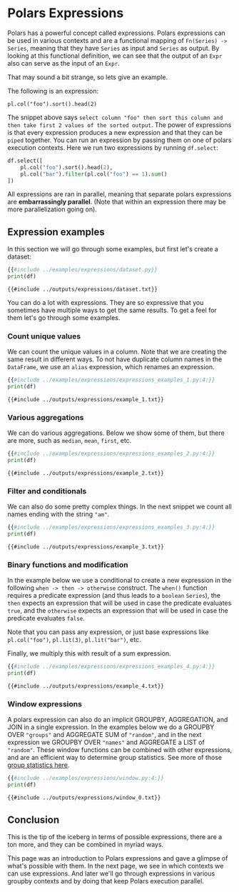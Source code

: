 # Polars Expressions

Polars has a powerful concept called expressions. Polars expressions can be used in
various contexts and are a functional mapping of `Fn(Series) -> Series`, meaning that they have `Series` as input and
`Series` as output. By looking at this functional definition, we can see that the output of an `Expr` also can serve
as the input of an `Expr`.

That may sound a bit strange, so lets give an
example.

The following is an expression:

`pl.col("foo").sort().head(2)`

The snippet above says `select column "foo" then sort this column and then take first 2 values of the sorted output`. The
power of expressions is that every expression produces a new expression and that they
can be `piped` together. You can run an expression by passing them on one of polars execution contexts. Here we run
two expressions by running `df.select`:

```python
df.select([
    pl.col("foo").sort().head(2),
    pl.col("bar").filter(pl.col("foo") == 1).sum()
])
```

All expressions are ran in parallel, meaning that separate polars expressions are **embarrassingly
parallel**. (Note that within an expression there may be more parallelization going on).

## Expression examples

In this section we will go through some examples, but first let's create a dataset:

```python
{{#include ../examples/expressions/dataset.py}}
print(df)
```

```text
{{#include ../outputs/expressions/dataset.txt}}
```

You can do a lot with expressions. They are so expressive that you sometimes have
multiple ways to get the same results. To get a feel for them let's go through some
examples.

### Count unique values

We can count the unique values in a column. Note that we are creating the same result in
different ways. To not have duplicate column names in the `DataFrame`, we use an
`alias` expression, which renames an expression.

```python
{{#include ../examples/expressions/expressions_examples_1.py:4:}}
print(df)
```

```text
{{#include ../outputs/expressions/example_1.txt}}
```

### Various aggregations

We can do various aggregations. Below we show some of them, but there are more, such as
`median`, `mean`, `first`, etc.

```python
{{#include ../examples/expressions/expressions_examples_2.py:4:}}
print(df)
```

```text
{{#include ../outputs/expressions/example_2.txt}}
```

### Filter and conditionals

We can also do some pretty complex things. In the next snippet we count all names ending
with the string `"am"`.

```python
{{#include ../examples/expressions/expressions_examples_3.py:4:}}
print(df)
```

```text
{{#include ../outputs/expressions/example_3.txt}}
```

### Binary functions and modification

In the example below we use a conditional to create a new expression in the following
`when -> then -> otherwise` construct. The `when()` function requires a predicate
expression (and thus leads to a `boolean` `Series`), the `then` expects an
expression that will be used in case the predicate evaluates `true`, and the `otherwise`
expects an expression that will be used in case the predicate evaluates `false`.

Note that you can pass any expression, or just base expressions like `pl.col("foo")`,
`pl.lit(3)`, `pl.lit("bar")`, etc.

Finally, we multiply this with result of a sum expression.

```python
{{#include ../examples/expressions/expressions_examples_4.py:4:}}
print(df)
```

```text
{{#include ../outputs/expressions/example_4.txt}}
```

### Window expressions

A polars expression can also do an implicit GROUPBY, AGGREGATION, and JOIN in a single expression.
In the examples below we do a GROUPBY OVER `"groups"` and AGGREGATE SUM of `"random"`, and in the next expression
we GROUPBY OVER `"names"` and AGGREGATE a LIST of `"random"`. These window functions can be combined with other expressions,
and are an efficient way to determine group statistics. See more of those [group statistics here](POLARS_PY_REF_GUIDE/expression.html#aggregation).

```python
{{#include ../examples/expressions/window.py:4:}}
print(df)
```

```text
{{#include ../outputs/expressions/window_0.txt}}
```

## Conclusion

This is the tip of the iceberg in terms of possible expressions, there are a ton more, and they
can be combined in myriad ways.

This page was an introduction to Polars expressions and gave a glimpse of what's
possible with them. In the next page, we see in which contexts we can use expressions. And later we'll go through expressions
in various groupby contexts and by doing that keep Polars execution parallel.
